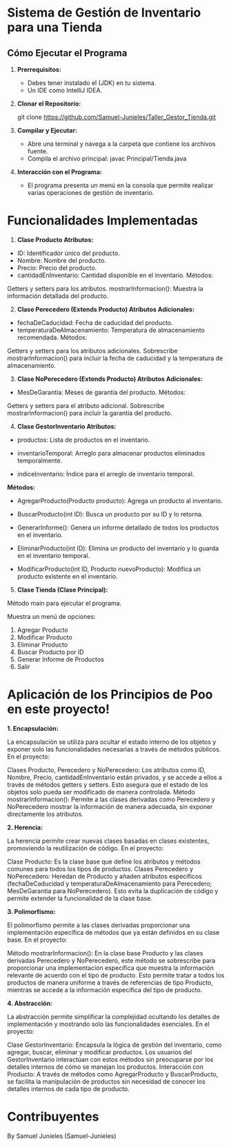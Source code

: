 # Sistema de Gestión de Inventario para una Tienda

## Cómo Ejecutar el Programa

1. **Prerrequisitos:**
   - Debes tener instalado el (JDK) en tu sistema.
   - Un IDE como IntelliJ IDEA.

2. **Clonar el Repositorio:**

   git clone https://github.com/Samuel-Junieles/Taller_Gestor_Tienda.git
  
3. **Compilar y Ejecutar:**

   - Abre una terminal y navega a la carpeta que contiene los archivos fuente.
   - Compila el archivo principal: javac Principal/Tienda.java

4. **Interacción con el Programa:**

   - El programa presenta un menú en la consola que permite realizar varias operaciones de gestión de inventario.

# Funcionalidades Implementadas

1. **Clase Producto Atributos:**

 - ID: Identificador único del producto.
 - Nombre: Nombre del producto.
 - Precio: Precio del producto.
 - cantidadEnInventario: Cantidad disponible en el inventario.
Métodos:

Getters y setters para los atributos.
mostrarInformacion(): Muestra la información detallada del producto.

2. **Clase Perecedero (Extends Producto) Atributos Adicionales:**

 - fechaDeCaducidad: Fecha de caducidad del producto.
 - temperaturaDeAlmacenamiento: Temperatura de almacenamiento recomendada.
Métodos:

Getters y setters para los atributos adicionales.
Sobrescribe mostrarInformacion() para incluir la fecha de caducidad y la temperatura de almacenamiento.

3. **Clase NoPerecedero (Extends Producto) Atributos Adicionales:**

 - MesDeGarantia: Meses de garantía del producto.
Métodos:

Getters y setters para el atributo adicional.
Sobrescribe mostrarInformacion() para incluir la garantía del producto.

4. **Clase GestorInventario Atributos:**

 - productos: Lista de productos en el inventario.

 - inventarioTemporal: Arreglo para almacenar productos eliminados temporalmente.

 - indiceInventario: Índice para el arreglo de inventario temporal.

**Métodos:**

   - AgregarProducto(Producto producto): Agrega un producto al inventario.

   - BuscarProducto(int ID): Busca un producto por su ID y lo retorna.

   - GenerarInforme(): Genera un informe detallado de todos los productos en el inventario.

   - EliminarProducto(int ID): Elimina un producto del inventario y lo guarda en el inventario temporal.

   - ModificarProducto(int ID, Producto nuevoProducto): Modifica un producto existente en el inventario.

5. **Clase Tienda (Clase Principal):**

Método main para ejecutar el programa.

Muestra un menú de opciones:
1. Agregar Producto
2. Modificar Producto
3. Eliminar Producto
4. Buscar Producto por ID
5. Generar Informe de Productos
6. Salir

# Aplicación de los Principios de Poo en este proyecto!

**1. Encapsulación:**

La encapsulación se utiliza para ocultar el estado interno de los objetos y exponer solo las funcionalidades necesarias a través de métodos públicos. En el proyecto:

Clases Producto, Perecedero y NoPerecedero: Los atributos como ID, Nombre, Precio, cantidadEnInventario están privados, y se accede a ellos a través de métodos getters y setters. Esto asegura que el estado de los objetos solo pueda ser modificado de manera controlada.
Método mostrarInformacion(): Permite a las clases derivadas como Perecedero y NoPerecedero mostrar la información de manera adecuada, sin exponer directamente los atributos.

**2. Herencia:**

La herencia permite crear nuevas clases basadas en clases existentes, promoviendo la reutilización de código. En el proyecto:

Clase Producto: Es la clase base que define los atributos y métodos comunes para todos los tipos de productos.
Clases Perecedero y NoPerecedero: Heredan de Producto y añaden atributos específicos (fechaDeCaducidad y temperaturaDeAlmacenamiento para Perecedero; MesDeGarantia para NoPerecedero). Esto evita la duplicación de código y permite extender la funcionalidad de la clase base.

**3. Polimorfismo:**

El polimorfismo permite a las clases derivadas proporcionar una implementación específica de métodos que ya están definidos en su clase base. En el proyecto:

Método mostrarInformacion(): En la clase base Producto y las clases derivadas Perecedero y NoPerecedero, este método se sobrescribe para proporcionar una implementación específica que muestra la información relevante de acuerdo con el tipo de producto. Esto permite tratar a todos los productos de manera uniforme a través de referencias de tipo Producto, mientras se accede a la información específica del tipo de producto.

**4. Abstracción:**

La abstracción permite simplificar la complejidad ocultando los detalles de implementación y mostrando solo las funcionalidades esenciales. En el proyecto:

Clase GestorInventario: Encapsula la lógica de gestión del inventario, como agregar, buscar, eliminar y modificar productos. Los usuarios del GestorInventario interactúan con estos métodos sin preocuparse por los detalles internos de cómo se manejan los productos.
Interacción con Producto: A través de métodos como AgregarProducto y BuscarProducto, se facilita la manipulación de productos sin necesidad de conocer los detalles internos de cada tipo de producto.

# Contribuyentes
By Samuel Junieles (Samuel-Junieles)
